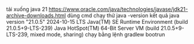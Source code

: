 tải xuống java 21 
https://www.oracle.com/java/technologies/javase/jdk21-archive-downloads.html
dùng cmd chạy thử java -version
kết quả 
java version "21.0.5" 2024-10-15 LTS
Java(TM) SE Runtime Environment (build 21.0.5+9-LTS-239)
Java HotSpot(TM) 64-Bit Server VM (build 21.0.5+9-LTS-239, mixed mode, sharing)
chạy bằng lệnh gradlew bootrun
